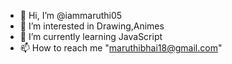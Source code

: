 - 👋 Hi, I’m @iammaruthi05
- 👀 I’m interested in Drawing,Animes
- 🌱 I’m currently learning JavaScript
- 📫 How to reach me "maruthibhai18@gmail.com"

<!---
iammaruthi05/iammaruthi05 is a ✨ special ✨ repository because its `README.md` (this file) appears on your GitHub profile.
You can click the Preview link to take a look at your changes.
--->
